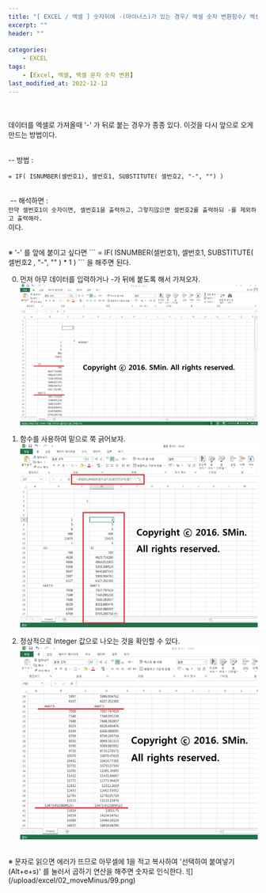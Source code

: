 ```yaml
---
title: "[ EXCEL / 엑셀 ] 숫자뒤에 -(마이너스)가 있는 경우/ 엑셀 숫자 변환함수/ 엑셀 문자 숫자 변환"
excerpt: ""
header: ""

categories:
    - EXCEL
tags:
    - [Excel, 엑셀, 엑셀 문자 숫자 변환]
last_modified_at: 2022-12-12
---
```


<br><br>
데이터를 엑셀로 가져올때 '-' 가 뒤로 붙는 경우가 종종 있다. 이것을 다시 앞으로 오게 만드는 방법이다.
​<br><br>


-- 방법 :
```
= IF( ISNUMBER(셀번호1), 셀번호1, SUBSTITUTE( 셀번호2, "-", "") )
```
​<br>
​
-- 해석하면 :​<br>
``만약 셀번호1이 숫자이면, 셀번호1을 출력하고, 그렇지않으면 셀번호2를 출력하되 -를 제외하고 출력해라.``
​<br>
이다.

<br>
※ '-' ​를 앞에 붙이고 싶다면
```
= IF( ISNUMBER(셀번호1), 셀번호1, SUBSTITUTE( 셀번호2 , "-", "" ) * 1 )
```
을 해주면 된다.​


00. 먼저 아무 데이터를 입력하거나 -가 뒤에 붙도록 해서 가져오자.​
![](/upload/excel/02_moveMinus/00.png)


01. 함수를 사용하여 밑으로 쭉 긁어보자.
![](/upload/excel/02_moveMinus/01.png)


02. 정상적으로 Integer 값으로 나오는 것을 확인할 수 있다.
![](/upload/excel/02_moveMinus/02.png)


<br>
※ 문자로 읽으면 에러가 뜨므로 아무셀에 1을 적고 복사하여 '선택하여 붙여넣기(Alt+e+s)' 를 눌러서 곱하기 연산을 해주면 숫자로 인식한다.
![](/upload/excel/02_moveMinus/99.png)
